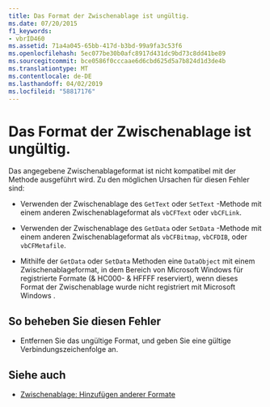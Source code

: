 ```yaml
---
title: Das Format der Zwischenablage ist ungültig.
ms.date: 07/20/2015
f1_keywords:
- vbrID460
ms.assetid: 71a4a045-65bb-417d-b3bd-99a9fa3c53f6
ms.openlocfilehash: 5ec077be30b0afc8917d431dc9bd73c8dd41be89
ms.sourcegitcommit: bce0586f0cccaae6d6cbd625d5a7b824d1d3de4b
ms.translationtype: MT
ms.contentlocale: de-DE
ms.lasthandoff: 04/02/2019
ms.locfileid: "58817176"
---
```

# <a name="clipboard-format-is-not-valid"></a>Das Format der Zwischenablage ist ungültig.
Das angegebene Zwischenablageformat ist nicht kompatibel mit der Methode ausgeführt wird. Zu den möglichen Ursachen für diesen Fehler sind:  
  
-   Verwenden der Zwischenablage des `GetText` oder `SetText` -Methode mit einem anderen Zwischenablageformat als `vbCFText` oder `vbCFLink`.  
  
-   Verwenden der Zwischenablage des `GetData` oder `SetData` -Methode mit einem anderen Zwischenablageformat als `vbCFBitmap`, `vbCFDIB`, oder `vbCFMetafile`.  
  
-   Mithilfe der `GetData` oder `SetData` Methoden eine `DataObject` mit einem Zwischenablageformat, in dem Bereich von Microsoft Windows für registrierte Formate (& HC000- & HFFFF reserviert), wenn dieses Format der Zwischenablage wurde nicht registriert mit Microsoft Windows .  
  
## <a name="to-correct-this-error"></a>So beheben Sie diesen Fehler  
  
-   Entfernen Sie das ungültige Format, und geben Sie eine gültige Verbindungszeichenfolge an.  
  
## <a name="see-also"></a>Siehe auch

- [Zwischenablage: Hinzufügen anderer Formate](/cpp/mfc/clipboard-adding-other-formats)
